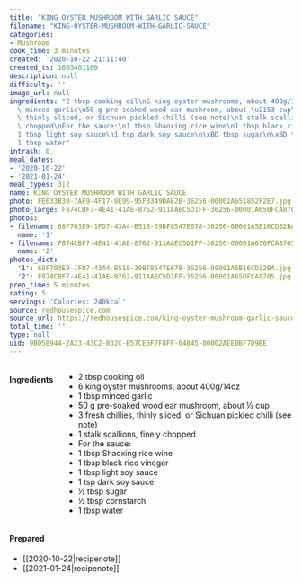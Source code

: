 ```yaml
---
title: "KING OYSTER MUSHROOM WITH GARLIC SAUCE"
filename: "KING-OYSTER-MUSHROOM-WITH-GARLIC-SAUCE"
categories:
- Mushroom
cook_time: 3 minutes
created: '2020-10-22 21:11:40'
created_ts: 1603401100
description: null
difficulty: ''
image_url: null
ingredients: "2 tbsp cooking oil\n6 king oyster mushrooms, about 400g/14oz\n1 tbsp\
  \ minced garlic\n50 g pre-soaked wood ear mushroom, about \u2153 cup\n3 fresh chillies,\
  \ thinly sliced, or Sichuan pickled chilli (see note)\n1 stalk scallions, finely\
  \ chopped\nFor the sauce:\n1 tbsp Shaoxing rice wine\n1 tbsp black rice vinegar\n\
  1 tbsp light soy sauce\n1 tsp dark soy sauce\n\xBD tbsp sugar\n\xBD tbsp cornstarch\n\
  1 tbsp water"
intrash: 0
meal_dates:
- '2020-10-22'
- '2021-01-24'
meal_types: 3|2
name: KING OYSTER MUSHROOM WITH GARLIC SAUCE
photo: FE633B30-7AF9-4F17-9E99-95F3349DAE2B-36256-00001A651852F2E7.jpg
photo_large: F874CBF7-4E41-41AE-8762-911AAEC5D1FF-36256-00001A650FCA8705.jpg
photos:
- filename: 68F703E9-1FD7-43A4-B518-39BF8547E678-36256-00001A5B16CD32BA.jpg
  name: '1'
- filename: F874CBF7-4E41-41AE-8762-911AAEC5D1FF-36256-00001A650FCA8705.jpg
  name: '2'
photos_dict:
  '1': 68F703E9-1FD7-43A4-B518-39BF8547E678-36256-00001A5B16CD32BA.jpg
  '2': F874CBF7-4E41-41AE-8762-911AAEC5D1FF-36256-00001A650FCA8705.jpg
prep_time: 5 minutes
rating: 5
servings: 'Calories: 240kcal'
source: redhousespice.com
source_url: https://redhousespice.com/king-oyster-mushroom-garlic-sauce/
total_time: ''
type: null
uid: 9BD58944-2A23-43C2-832C-B57CE5F7F8FF-64845-00002AEE0BF7D9BE
---
```

<div class="large-8 medium-7 columns" id="writeup">	</div><!-- #writeup -->
</div><!-- #row-one -->
<div class="row" id="row-two">	<div class="medium-4 small-5 columns"><h4 id="ingredients">Ingredients</h4><div class="box box-ingredients content"><ul>
<li>2 tbsp cooking oil</li>
<li>6 king oyster mushrooms, about 400g/14oz</li>
<li>1 tbsp minced garlic</li>
<li>50 g pre-soaked wood ear mushroom, about ⅓ cup</li>
<li>3 fresh chillies, thinly sliced, or Sichuan pickled chilli (see note)</li>
<li>1 stalk scallions, finely chopped</li>
<li>For the sauce:</li>
<li>1 tbsp Shaoxing rice wine</li>
<li>1 tbsp black rice vinegar</li>
<li>1 tbsp light soy sauce</li>
<li>1 tsp dark soy sauce</li>
<li>½ tbsp sugar</li>
<li>½ tbsp cornstarch</li>
<li>1 tbsp water</li>
</ul>
</div>	</div>	<div class="medium-6 small-7 columns">	</div>	<div class="medium-2 columns" id="photo-sidebar">		<div class="" id="meals"><h4>Prepared</h4><ul>
<li>[[2020-10-22|recipenote]]</li>
<li>[[2021-01-24|recipenote]]</li>
</ul>
		</div>